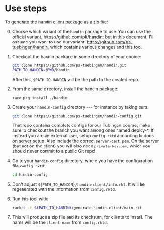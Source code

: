 # Use steps

To generate the handin client package as a zip file:

0.  Choose which variant of the `handin` package to use. You can use the
    official variant, https://github.com/plt/handin; but in this document, I'll
    assume you want to use our variant: https://github.com/ps-tuebingen/handin,
    which contains various changes and this tool.

1.  Checkout the handin package in some directory of your choice:

    ```sh
    git clone https://github.com/ps-tuebingen/handin.git
    PATH_TO_HANDIN=$PWD/handin
    ```

    After this, `$PATH_TO_HANDIN` will be the path to the created repo.

2.  From the same directory, install the handin package:
    ```sh
    raco pkg install ./handin
    ```

3.  Create your `handin-config` directory --- for instance by taking ours:

    ```sh
    git clone https://github.com/ps-tuebingen/handin-config.git
    ```

    That repo contains complete configs for our Tübingen course; make sure to checkout the branch you want
    among ones named deploy-*.
    If instead you are an external user, setup `config.rktd` according to docs on [server setup][1]. Also include
    the correct `server-cert.pem`. On the server (but not on the client) you will also need `private-key.pem`, which
    you should never commit to a public Git repo!

4.  Go to your `handin-config` directory, where you have the configuration file `config.rktd`:

    ```sh
    cd handin-config
    ```

5.  Don't adjust `${PATH_TO_HANDIN}/handin-client/info.rkt`. It will be
    regenerated with the information from `config.rktd`.
6.  Run this tool with:
    ```sh
    racket -t ${PATH_TO_HANDIN}/generate-handin-client/main.rkt
    ```
7.  This will produce a zip file and its checksum, for clients to install. The
    name will be the `client-name` from `config.rktd`.

[1]: http://pkg-build.racket-lang.org/doc/handin-server/server-setup.html
